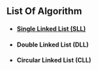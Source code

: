 ## List Of Algorithm
- #### [Single Linked List (SLL)](SingleLinkedList/readme.md)
- #### Double Linked List (DLL)
- #### Circular Linked List (CLL)
